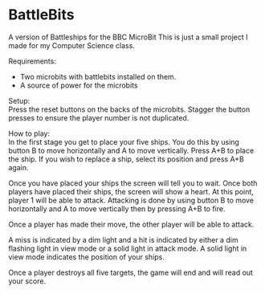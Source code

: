# BattleBits
A version of Battleships for the BBC MicroBit
This is just a small project I made for my Computer Science class.

Requirements:
- Two microbits with battlebits installed on them.
- A source of power for the microbits

Setup:<br>
Press the reset buttons on the backs of the microbits. Stagger the button presses to ensure the player number is not duplicated.

How to play:<br>
In the first stage you get to place your five ships. You do this by using button B to move horizontally and A to move vertically. Press A+B to place the ship. If you wish to replace a ship, select its position and press A+B again.

Once you have placed your ships the screen will tell you to wait. Once both players have placed their ships, the screen will show a heart. At this point, player 1 will be able to attack. Attacking is done by using button B to move horizontally and A to move vertically then by pressing A+B to fire.

Once a player has made their move, the other player will be able to attack.

A miss is indicated by a dim light and a hit is indicated by either a dim flashing light in view mode or a solid light in attack mode.
A solid light in view mode indicates the position of your ships.

Once a player destroys all five targets, the game will end and will read out your score.

